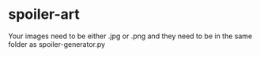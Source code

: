 # spoiler-art

Your images need to be either .jpg or .png and they need to be in the same folder as spoiler-generator.py
